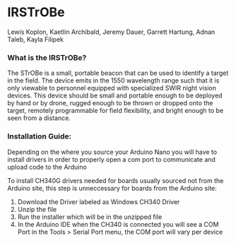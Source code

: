# IRSTrOBe
Lewis Koplon, Kaetlin Archibald, Jeremy Dauer, Garrett Hartung, Adnan Taleb, Kayla Filipek

### What is the IRSTrOBe?
The STrOBe is a small, portable beacon that can be used to identify a target in the field. The device emits in the 1550 wavelength range such that it is only viewable to personnel equipped with specialized SWIR night vision devices. This device should be small and portable enough to be deployed by hand or by drone, rugged enough to be thrown or dropped onto the target, remotely programmable for field flexibility, and bright enough to be seen from a distance. 

### Installation Guide:
Depending on the where you source your Arduino Nano you will have to install drivers in order to properly open a com port to communicate and upload code to the Arduino

To install CH340G drivers needed for boards usually sourced not from the Arduino site, this step is unneccessary for boards from the Arduino site:
1) Download the Driver labeled as Windows CH340 Driver
2) Unzip the file
3) Run the installer which will be in the unzipped file
4) In the Arduino IDE when the CH340 is connected you will see a COM Port in the Tools > Serial Port menu, the COM port will vary per device

